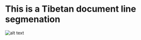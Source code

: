 # This is a Tibetan document line segmenation
![alt text](/non_borderImage/002.29.png "Tibetan document")